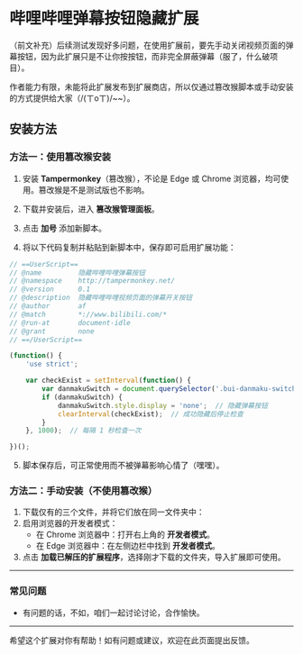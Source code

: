 # 哔哩哔哩弹幕按钮隐藏扩展

（前文补充）后续测试发现好多问题，在使用扩展前，要先手动关闭视频页面的弹幕按钮，因为此扩展只是不让你按按钮，而非完全屏蔽弹幕（服了，什么破项目）。

作者能力有限，未能将此扩展发布到扩展商店，所以仅通过篡改猴脚本或手动安装的方式提供给大家（/(ㄒoㄒ)/~~）。

## 安装方法

### 方法一：使用篡改猴安装

1. 安装 **Tampermonkey**（篡改猴），不论是 Edge 或 Chrome 浏览器，均可使用。篡改猴是不是测试版也不影响。

2. 下载并安装后，进入 **篡改猴管理面板**。

3. 点击 **加号** 添加新脚本。

4. 将以下代码复制并粘贴到新脚本中，保存即可启用扩展功能：

```javascript
// ==UserScript==
// @name         隐藏哔哩哔哩弹幕按钮
// @namespace    http://tampermonkey.net/
// @version      0.1
// @description  隐藏哔哩哔哩视频页面的弹幕开关按钮
// @author       af
// @match        *://www.bilibili.com/*
// @run-at       document-idle
// @grant        none
// ==/UserScript==

(function() {
    'use strict';

    var checkExist = setInterval(function() {
        var danmakuSwitch = document.querySelector('.bui-danmaku-switch-input');
        if (danmakuSwitch) {
            danmakuSwitch.style.display = 'none';  // 隐藏弹幕按钮
            clearInterval(checkExist);  // 成功隐藏后停止检查
        }
    }, 1000);  // 每隔 1 秒检查一次

})();
```

5. 脚本保存后，可正常使用而不被弹幕影响心情了（嘿嘿）。

### 方法二：手动安装（不使用篡改猴）

1. 下载仅有的三个文件，并将它们放在同一文件夹中：
2. 启用浏览器的开发者模式：
   - 在 Chrome 浏览器中：打开右上角的 **开发者模式**。
   - 在 Edge 浏览器中：在左侧边栏中找到 **开发者模式**。
3. 点击 **加载已解压的扩展程序**，选择刚才下载的文件夹，导入扩展即可使用。

---

### 常见问题

- 有问题的话，不如，咱们一起讨论讨论，合作愉快。

---

希望这个扩展对你有帮助！如有问题或建议，欢迎在此页面提出反馈。
